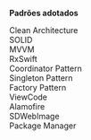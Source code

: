 <b>Padrões adotados</b>

Clean Architecture<br/>
SOLID<br/>
MVVM<br/>
RxSwift<br/>
Coordinator Pattern<br/>
Singleton Pattern<br/>
Factory Pattern<br/>
ViewCode<br/>
Alamofire<br/>
SDWebImage<br/>
Package Manager<br/>
